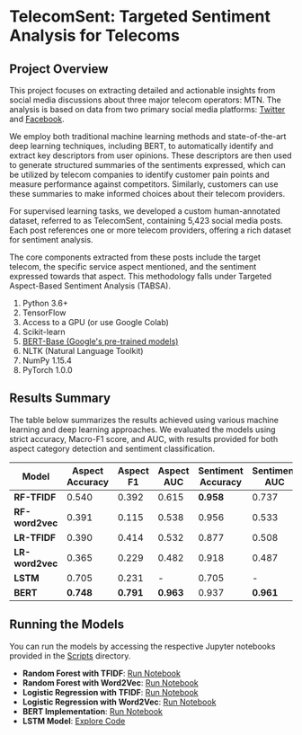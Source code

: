 # TelecomSent: Targeted Sentiment Analysis for Telecoms


## Project Overview
This project focuses on extracting detailed and actionable insights from social media discussions about three major telecom operators: MTN. The analysis is based on data from two primary social media platforms: [Twitter](https://twitter.com/) and [Facebook](https://web.facebook.com/).

We employ both traditional machine learning methods and state-of-the-art deep learning techniques, including BERT, to automatically identify and extract key descriptors from user opinions. These descriptors are then used to generate structured summaries of the sentiments expressed, which can be utilized by telecom companies to identify customer pain points and measure performance against competitors. Similarly, customers can use these summaries to make informed choices about their telecom providers.

For supervised learning tasks, we developed a custom human-annotated dataset, referred to as TelecomSent, containing 5,423 social media posts. Each post references one or more telecom providers, offering a rich dataset for sentiment analysis.

The core components extracted from these posts include the target telecom, the specific service aspect mentioned, and the sentiment expressed towards that aspect. This methodology falls under Targeted Aspect-Based Sentiment Analysis (TABSA).

1. Python 3.6+
2. TensorFlow
3. Access to a GPU (or use Google Colab)
4. Scikit-learn
5. [BERT-Base (Google's pre-trained models)](https://github.com/google-research/bert)
6. NLTK (Natural Language Toolkit)
7. NumPy 1.15.4
8. PyTorch 1.0.0

## Results Summary
The table below summarizes the results achieved using various machine learning and deep learning approaches. We evaluated the models using strict accuracy, Macro-F1 score, and AUC, with results provided for both aspect category detection and sentiment classification.

| **Model**        | **Aspect Accuracy** | **Aspect F1** | **Aspect AUC** | **Sentiment Accuracy** | **Sentiment AUC** |
|------------------|---------------------|---------------|----------------|------------------------|-------------------|
| **RF-TFIDF**     | 0.540               | 0.392         | 0.615          | **0.958**              | 0.737             |
| **RF-word2vec**  | 0.391               | 0.115         | 0.538          | 0.956                  | 0.533             |
| **LR-TFIDF**     | 0.390               | 0.414         | 0.532          | 0.877                  | 0.508             |
| **LR-word2vec**  | 0.365               | 0.229         | 0.482          | 0.918                  | 0.487             |
| **LSTM**         | 0.705               | 0.231         | -              | 0.705                  | -                 |
| **BERT**         | **0.748**           | **0.791**     | **0.963**      | 0.937                  | **0.961**         |

## Running the Models
You can run the models by accessing the respective Jupyter notebooks provided in the [Scripts]([https://github.com/davidkabiito/Sentitel/tree/master/Code](https://github.com/AliAmini93/TelecomSent/tree/main/Scripts)) directory.

- **Random Forest with TFIDF**: [Run Notebook]([https://github.com/davidkabiito/Sentitel/blob/master/Code/random_forest/tfidf/T-ABSA_random_forest_tfidf_model.ipynb](https://github.com/AliAmini93/TelecomSent/tree/main/Scripts/random_forest/tfidf))
- **Random Forest with Word2Vec**: [Run Notebook]([https://github.com/davidkabiito/Sentitel/blob/master/Code/random_forest/word2vec/T-ABSA_random_forest_word2vec_model.ipynb](https://github.com/AliAmini93/TelecomSent/tree/main/Scripts/random_forest/word2vec))
- **Logistic Regression with TFIDF**: [Run Notebook](https://github.com/davidkabiito/Sentitel/blob/master/Code/LR/tfidf/T-ABSA_LR_tfidf_model.ipynb)
- **Logistic Regression with Word2Vec**: [Run Notebook](https://github.com/davidkabiito/Sentitel/blob/master/Code/LR/word2vec/T-ABSA_LR_word2vec_model.ipynb)
- **BERT Implementation**: [Run Notebook](https://github.com/davidkabiito/Sentitel/blob/master/Code/BERT/BERT_SentiTel.ipynb)
- **LSTM Model**: [Explore Code](https://github.com/davidkabiito/Sentitel/tree/master/Code/LSTM)
